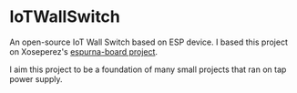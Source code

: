 # IoTWallSwitch
An open-source IoT Wall Switch based on ESP device. I based this project on Xoseperez's [espurna-board project](https://github.com/xoseperez/espurna-board).

I aim this project to be a foundation of many small projects that ran on tap power supply.
